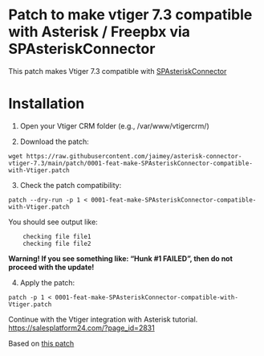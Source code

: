 Patch to make vtiger 7.3 compatible with Asterisk / Freepbx via SPAsteriskConnector
==========

This patch makes Vtiger 7.3 compatible with [SPAsteriskConnector](https://salesplatform24.com/?page_id=2831)

# Installation

1. Open  your Vtiger CRM folder (e.g., /var/www/vtigercrm/)

2. Download the patch: 
```
wget https://raw.githubusercontent.com/jaimey/asterisk-connector-vtiger-7.3/main/patch/0001-feat-make-SPAsteriskConnector-compatible-with-Vtiger.patch
```

3. Check the patch compatibility:
```
patch --dry-run -p 1 < 0001-feat-make-SPAsteriskConnector-compatible-with-Vtiger.patch
```
You should see output like:
```
    checking file file1
    checking file file2
```
**Warning! If you see something like: “Hunk #1 FAILED”, then do not proceed with the update!**

4. Apply the patch:
```
patch -p 1 < 0001-feat-make-SPAsteriskConnector-compatible-with-Vtiger.patch
```

Continue with the Vtiger integration with Asterisk tutorial. 
https://salesplatform24.com/?page_id=2831

Based on [this patch](https://sourceforge.net/projects/salesplatform/files/patches/7.0.1/)
